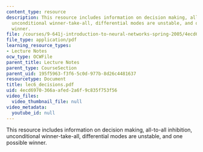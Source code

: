 ```yaml
---
content_type: resource
description: This resource includes information on decision making, all-to-all inhibition,
  unconditional winner-take-all, differential modes are unstable, and one possible
  winner.
file: /courses/9-641j-introduction-to-neural-networks-spring-2005/4ecd6970366aafed2a6f9c835f753f56_lec6_decisions.pdf
file_type: application/pdf
learning_resource_types:
- Lecture Notes
ocw_type: OCWFile
parent_title: Lecture Notes
parent_type: CourseSection
parent_uid: 195f5963-f3f6-5c0d-977b-8d26c4481637
resourcetype: Document
title: lec6_decisions.pdf
uid: 4ecd6970-366a-afed-2a6f-9c835f753f56
video_files:
  video_thumbnail_file: null
video_metadata:
  youtube_id: null
---
```

This resource includes information on decision making, all-to-all inhibition, unconditional winner-take-all, differential modes are unstable, and one possible winner.

